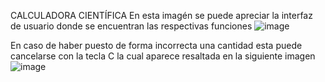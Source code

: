 CALCULADORA CIENTÍFICA
En esta imagén se puede apreciar la interfaz de usuario donde se encuentran las respectivas funciones
![image](https://user-images.githubusercontent.com/67134018/183910907-b0a5230b-9adc-46f6-9247-ef4e0ac65b01.png)

En caso de haber puesto de forma incorrecta una cantidad esta puede cancelarse con la tecla C
la cual aparece resaltada en la siguiente imagen
![image](https://user-images.githubusercontent.com/67134018/183915133-ad4e1ab1-31de-45f4-8440-49f43c52b383.png)
